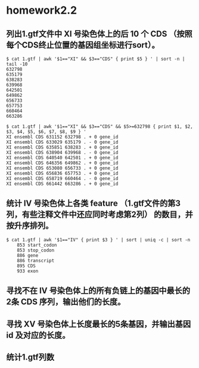 # homework2.2
## 列出1.gtf文件中 XI 号染色体上的后 10 个 CDS （按照每个CDS终止位置的基因组坐标进行sort）。
```
$ cat 1.gtf | awk '$1=="XI" && $3=="CDS" { print $5 } ' | sort -n | tail -10
632798
635179
638283
639968
642501
649862
656733
657753
660464
663286

$ cat 1.gtf | awk '$1=="XI" && $3=="CDS" && $5>=632798 { print $1, $2, $3, $4, $5, $6, $7, $8, $9 } '
XI ensembl CDS 631152 632798 . + 0 gene_id
XI ensembl CDS 633029 635179 . - 0 gene_id
XI ensembl CDS 635851 638283 . + 0 gene_id
XI ensembl CDS 638904 639968 . - 0 gene_id
XI ensembl CDS 640540 642501 . + 0 gene_id
XI ensembl CDS 646356 649862 . + 0 gene_id
XI ensembl CDS 653080 656733 . + 0 gene_id
XI ensembl CDS 656836 657753 . + 0 gene_id
XI ensembl CDS 658719 660464 . - 0 gene_id
XI ensembl CDS 661442 663286 . + 0 gene_id
```

## 统计 IV 号染色体上各类 feature （1.gtf文件的第3列，有些注释文件中还应同时考虑第2列） 的数目，并按升序排列。
```
$ cat 1.gtf | awk '$1=="IV" { print $3 } ' | sort | uniq -c | sort -n
    853 start_codon
    853 stop_codon
    886 gene
    886 transcript
    895 CDS
    933 exon
```
## 寻找不在 IV 号染色体上的所有负链上的基因中最长的2条 CDS 序列，输出他们的长度。

## 寻找 XV 号染色体上长度最长的5条基因，并输出基因 id 及对应的长度。

## 统计1.gtf列数
